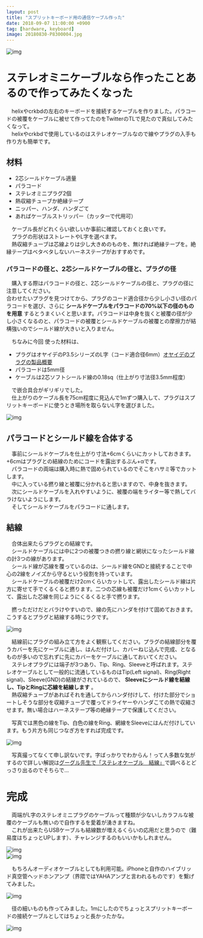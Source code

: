 ```yaml
---
layout: post
title: "スプリットキーボード用の通信ケーブル作った"
date: 2018-09-07 11:00:00 +0900
tag: [hardware, keyboard]
image: 20180830-P8300004.jpg
---
```


![img](/assets/photos/20180830-P8300004.jpg)  

# ステレオミニケーブルなら作ったことあるので作ってみたくなった

　helixやcrkbdの左右のキーボードを接続するケーブルを作りました。パラコードの被覆をケーブルに被せて作ってたのをTwitterのTLで見たので真似してみたくなって。  
　helixやcrkbdで使用しているのはステレオケーブルなので線やプラグの入手も作り方も簡単です。  

## 材料

* 2芯シールドケーブル適量
* パラコード
* ステレオミニプラグ2個
* 熱収縮チューブか絶縁テープ
* ニッパー、ハンダ、ハンダごて
* あればケーブルストリッパー（カッターで代用可）  

　ケーブル長がどれくらい欲しいか事前に確認しておくと良いです。  
　プラグの形状はストレートやL字を選べます。  
　熱収縮チューブは芯線よりは少し大きめのものを、無ければ絶縁テープを。絶縁テープはベタベタしないハーネステープがおすすめです。  

### パラコードの径と、2芯シールドケーブルの径と、プラグの径

　購入する際はパラコードの径と、2芯シールドケーブルの径と、プラグの径に注意してください。  
合わせたいプラグを見つけてから、プラグのコード適合径から少し小さい径のパラコードを選び、さらに **シールドケーブルをパラコードの70%以下の径のものを用意** するとうまくいくと思います。パラコードは中身を抜くと被覆の径が少し小さくなるのと、パラコードの被覆とシールドケーブルの被覆との摩擦力が結構強いのでシールド線が大きいと入りません。  

　ちなみに今回  使った材料は、
* プラグはオヤイデのP3.5シリーズのL字（コード適合径6mm）[オヤイデのプラグの製品概要](http://www.oyaide.com/ja/brand/oyaide/portable_audio_plug_accessory/p-35_series_3)
* パラコードは5mm径
* ケーブルは2芯ソフトシールド線の0.18sq（仕上がり寸法径3.5mm程度）

　で嵌合具合がギリギリでした。  
　仕上がりのケーブル長を75cm程度に見込んで1mずつ購入して、プラグはスプリットキーボードに使うとき場所を取らないL字を選びました。  

![img](/assets/photos/20180823-APC_0583.jpg)  

## パラコードとシールド線を合体する

　事前にシールドケーブルを仕上がり寸法+6cmくらいにカットしておきます。+6cmはプラグとの結線のためにコードを露出するぶん+αです。  
　パラコードの両端は購入時に熱で固められているのでそこをハサミ等でカットします。  
　中に入っている撚り線と被覆に分かれると思いますので、中身を抜きます。  
　次にシールドケーブルを入れやすいように、被覆の端をライター等で熱してバラけないようにします。  
　そしてシールドケーブルをパラコードに通します。  

## 結線

　合体出来たらプラグとの結線です。  
　シールドケーブルには中に2つの被覆つきの撚り線と網状になったシールド線の計3つの線があります。  
　シールド線が芯線を覆っているのは、シールド線をGNDと接続することで中心の2線をノイズから守るという役割を持っています。  
　シールドケーブルの被覆だけ2cmくらいカットして、露出したシールド線は片方に寄せて手でくるくると撚ります。二つの芯線も被覆だけ1cmくらいカットして、露出した芯線を同じようにくるくると手で撚ります。  

　撚っただけだとバラけやすいので、線の先にハンダを付けて固めておきます。こうするとプラグと結線する時にラクです。  

![img](/assets/photos/20180823-APC_0590.jpg)  

　結線前にプラグの組み立て方をよく観察してください。プラグの結線部分を覆うカバーを先にケーブルに通し、はんだ付けし、カバーねじ込んで完成、となるものが多いので忘れずに先にカバーをケーブルに通しておいてください。  
　ステレオプラグには端子が3つあり、Tip、Ring、Sleeveと呼ばれます。ステレオケーブルとして一般的に流通しているものはTip(Left signal)、Ring(Right signal)、Sleeve(GND)の結線がされているので、 **Sleeveにシールド線を結線し、TipとRingに芯線を結線します** 。  
　熱収縮チューブがあればそれを通してからハンダ付けして、付けた部分でショートしそうな部分を収縮チューブで覆ってドライヤーやハンダこての熱で収縮させます。無い場合はハーネステープ等の絶縁テープで保護してください。  

　写真では黒色の線をTip、白色の線をRing、網線をSleeveにはんだ付けしています。もう片方も同じつなぎ方をすれば完成です。  

![img](/assets/photos/20180823-APC_0592.jpg)  

　写真撮ってなくて申し訳ないです。字ばっかりでわからん！って人多数な気がするので詳しい解説は[グーグル先生で「ステレオケーブル　結線」](https://www.google.co.jp/search?q=%E3%82%B9%E3%83%86%E3%83%AC%E3%82%AA%E3%82%B1%E3%83%BC%E3%83%96%E3%83%AB+%E7%B5%90%E7%B7%9A&oq=%E3%82%B9%E3%83%86%E3%83%AC%E3%82%AA%E3%82%B1%E3%83%BC%E3%83%96%E3%83%AB%E3%80%80%E7%B5%90%E7%B7%9A&aqs=chrome..69i57.9870j0j4&sourceid=chrome&ie=UTF-8)で調べるとどっさり出るのでそちらで…

# 完成

　両端がL字のステレオミニプラグのケーブルって種類が少ないしカラフルな被覆のケーブルも無いので自作するを愛着が湧きますね。  
　これが出来たらUSBケーブルも結線数が増えるくらいの応用だと思うので（難易度はちょっとUPします）、チャレンジするのもいいかもしれません。

![img](/assets/photos/20180823-P8230065.jpg)  
![img](/assets/photos/20180825-P8250003.jpg)  

　もちろんオーディオケーブルとしても利用可能。iPhoneと自作のハイブリッド真空管ヘッドホンアンプ（界隈ではYAHAアンプと言われるものです）を繋げてみました。  

![img](/assets/photos/20180823-P8230070.jpg)  

　径の細いものも作ってみました。1mにしたのでちょっとスプリットキーボードの接続ケーブルとしてはちょっと長かったかな。  

![img](/assets/photos/20180825-P8250009.jpg)  
